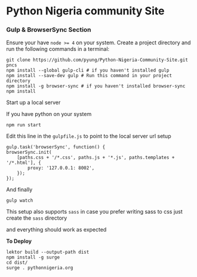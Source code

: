 # Python Nigeria community Site

### Gulp & BrowserSync Section
Ensure your have `node >= 4` on your system.
Create a project directory and run the following commands in a terminal:

    git clone https://github.com/pyung/Python-Nigeria-Community-Site.git pncs
    npm install --global gulp-cli # if you haven't installed gulp
    npm install --save-dev gulp	# Run this command in your project directory
    npm install -g browser-sync # if you haven't installed browser-sync
    npm install

Start up a local server 
<p>If you have python on your system</p>
    
    npm run start

Edit this line in the `gulpfile.js` to point to the local server url setup

    gulp.task('browserSync', function() {
    browserSync.init(
        [paths.css + '/*.css', paths.js + '*.js', paths.templates + '/*.html'], {
            proxy: '127.0.0.1: 8002',
        });
    });


And finally

    gulp watch

This setup also supports `sass` in case you prefer writing sass to css just create the `sass` directory 
<p>and everything should work as expected</p>

**To Deploy**

    lektor build --output-path dist
    npm install -g surge
    cd dist/
    surge . pythonnigeria.org


